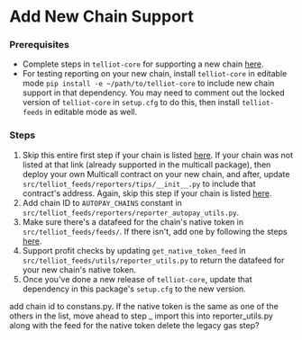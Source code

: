 # Add New Chain Support

### Prerequisites
- Complete steps in `telliot-core` for supporting a new chain [here](https://tellor-io.github.io/telliot-core/add-chain/).
- For testing reporting on your new chain, install `telliot-core` in editable mode `pip install -e ~/path/to/telliot-core` to include new chain support in that dependency. You may need to comment out the locked version of `telliot-core` in `setup.cfg` to do this, then install `telliot-feeds` in editable mode as well.

### Steps
1. Skip this entire first step if your chain is listed [here](https://github.com/mds1/multicall#multicall3-contract-addresses). If your chain was not listed at that link (already supported in the multicall package), then deploy your own Multicall contract on your new chain, and after, update `src/telliot_feeds/reporters/tips/__init__.py` to include that contract's address. Again, skip this step if your chain is listed [here](https://github.com/mds1/multicall#multicall3-contract-addresses).
2. Add chain ID to `AUTOPAY_CHAINS` constant in `src/telliot_feeds/reporters/reporter_autopay_utils.py`.
3. Make sure there's a datafeed for the chain's native token in `src/telliot_feeds/feeds/`. If there isn't, add one by following the steps [here](https://tellor-io.github.io/telliot-feeds/add-spot-price/).
4. Support profit checks by updating `get_native_token_feed` in `src/telliot_feeds/utils/reporter_utils.py` to return the datafeed for your new chain's native token.
5. Once you've done a new release of `telliot-core`, update that dependency in this package's `setup.cfg` to the new version.

add chain id to constans.py. If the native token is the same as one of the others in the list, move ahead to step _
import this into reporter_utils.py along with the feed for the native token
delete the legacy gas step?

